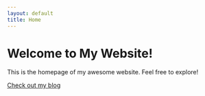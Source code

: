 ```yaml
---
layout: default
title: Home
---
```


# Welcome to My Website!
This is the homepage of my awesome website. Feel free to explore!

[Check out my blog](./blog)
